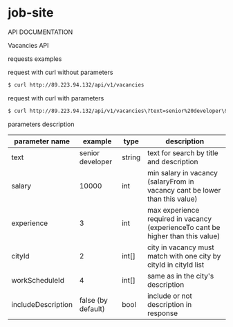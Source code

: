 # job-site

API DOCUMENTATION

Vacancies API

requests examples

request with curl without parameters
```sh
$ curl http://89.223.94.132/api/v1/vacancies
```
request with curl with parameters
```sh
$ curl http://89.223.94.132/api/v1/vacancies\?text=senior%20developer\&salary=100000\&experience=3\&cityId=3\&workScheduleId=4
```

parameters description
 
|   parameter name   |       example      |  type  |                                     description                                  |
|--------------------|--------------------|--------|----------------------------------------------------------------------------------|
| text               | senior developer   | string | text for search by title and description                                         |
| salary             | 10000              | int    | min salary in vacancy (salaryFrom in vacancy cant be lower than this value)      |      
| experience         | 3                  | int    | max experience required in vacancy (experienceTo cant be higher than this value) |
| cityId             | 2                  | int[]  | city in vacancy must match with one city by cityId in cityId list                |
| workScheduleId     | 4                  | int[]  | same as in the city's description                                                |
| includeDescription | false (by default) | bool   | include or not description in response

